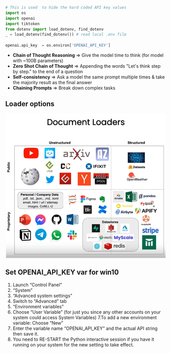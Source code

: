 


```python
# This is used  to hide the hard coded API key values
import os
import openai
import tiktoken
from dotenv import load_dotenv, find_dotenv
_ = load_dotenv(find_dotenv()) # read local .env file
​
openai.api_key  = os.environ['OPENAI_API_KEY']
```


- **Chain of Thought Reasoning** => Give the model time to think (for model with ~100B parameters)
- **Zero Shot Chain of Thought** => Appending the words "Let's think step by step." to the end of a question
- **Self-consistency** => Ask a model the same prompt multiple times & take the majority result as the final answer
- **Chaining Prompts** => Break down complex tasks


## Loader options

<p align="center">
  <img src ="img/loader_options.png" width = "500"   height="450" title="photo">  
</p>


## Set OPENAI_API_KEY var for win10
1. Launch “Control Panel”
2. “System”
3. “Advanced system settings”
4. Switch to “Advanced” tab
5. “Environment variables”
6. Choose “User Variable” (for just you since any other accounts on your system could access System Variables)
7.To add a new environment variable: Choose “New”
8. Enter the variable name “OPENAI_API_KEY” and the actual API string then save it.
9. You need to RE-START the Python interactive session if you have it running on your system for the new setting to take effect.
